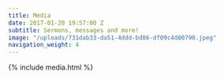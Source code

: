 ```yaml
---
title: Media
date: 2017-01-20 19:57:00 Z
subtitle: Sermons, messages and more!
image: "/uploads/731dab33-da51-4ddd-bd86-df09c4d00790.jpeg"
navigation_weight: 4
---
```


{% include media.html %}